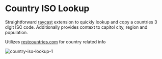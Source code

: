 # Country ISO Lookup

Straightforward [raycast](https://www.raycast.com/) extension to quickly lookup and copy a countries 3 digit ISO code. Additionally provides context to capitol city, region and population.

Utilizes [restcountries.com](https://restcountries.com/#endpoints-list-of-codes) for country related info

![country-iso-lookup-1](https://github.com/user-attachments/assets/355955f5-342b-4476-964d-5b8d248212fa)
